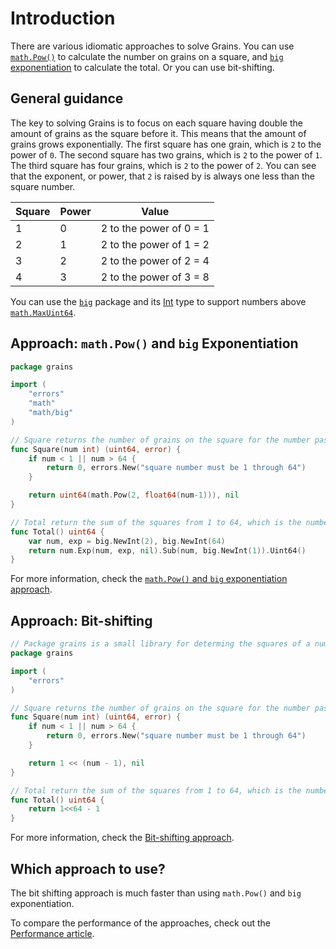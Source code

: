 # Introduction

There are various idiomatic approaches to solve Grains.
You can use [`math.Pow()`][math-pow] to calculate the number on grains on a square, and
[`big` exponentiation][big-exponentiation] to calculate the total.
Or you can use bit-shifting.

## General guidance

The key to solving Grains is to focus on each square having double the amount of grains as the square before it.
This means that the amount of grains grows exponentially.
The first square has one grain, which is `2` to the power of `0`.
The second square has two grains, which is `2` to the power of `1`.
The third square has four grains, which is `2` to the power of `2`.
You can see that the exponent, or power, that `2` is raised by is always one less than the square number.

| Square | Power | Value                   |
| ------ | ----- | ----------------------- |
| 1      | 0     | 2 to the power of 0 = 1 |
| 2      | 1     | 2 to the power of 1 = 2 |
| 3      | 2     | 2 to the power of 2 = 4 |
| 4      | 3     | 2 to the power of 3 = 8 |

You can use the [`big`][big] package and its [Int][bigint] type to support numbers above [`math.MaxUint64`][maxuint64].

## Approach: `math.Pow()` and `big` Exponentiation

```go
package grains

import (
	"errors"
	"math"
	"math/big"
)

// Square returns the number of grains on the square for the number passed in.
func Square(num int) (uint64, error) {
	if num < 1 || num > 64 {
		return 0, errors.New("square number must be 1 through 64")
	}

	return uint64(math.Pow(2, float64(num-1))), nil
}

// Total return the sum of the squares from 1 to 64, which is the number of squares on a chess board.
func Total() uint64 {
	var num, exp = big.NewInt(2), big.NewInt(64)
	return num.Exp(num, exp, nil).Sub(num, big.NewInt(1)).Uint64()
}
```

For more information, check the [`math.Pow()` and `big` exponentiation approach][approach-math-pow-big-exponentiation].

## Approach: Bit-shifting

```go
// Package grains is a small library for determing the squares of a number.
package grains

import (
	"errors"
)

// Square returns the number of grains on the square for the number passed in.
func Square(num int) (uint64, error) {
	if num < 1 || num > 64 {
		return 0, errors.New("square number must be 1 through 64")
	}

	return 1 << (num - 1), nil
}

// Total return the sum of the squares from 1 to 64, which is the number of squares on a chess board.
func Total() uint64 {
	return 1<<64 - 1
}
```

For more information, check the [Bit-shifting approach][approach-bit-shifting].

## Which approach to use?

The bit shifting approach is much faster than using `math.Pow()` and `big` exponentiation.

To compare the performance of the approaches, check out the [Performance article][article-performance].

[math-pow]: https://pkg.go.dev/math#Pow
[big-exponentiation]: https://pkg.go.dev/math/big#Int.Exp
[big]: https://pkg.go.dev/math/big
[bigint]: https://pkg.go.dev/math/big#Int
[maxuint64]: https://www.includehelp.com/golang/math-maxuint64-constant-with-examples.aspx
[approach-math-pow-big-exponentiation]: https://exercism.org/tracks/go/exercises/grains/approaches/math-pow-big-exponentiation
[approach-bit-shifting]: https://exercism.org/tracks/go/exercises/grains/approaches/bit-shifting
[article-performance]: https://exercism.org/tracks/go/exercises/grains/articles/performance

